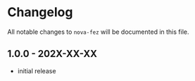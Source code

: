 # Changelog

All notable changes to `nova-fez` will be documented in this file.

## 1.0.0 - 202X-XX-XX

- initial release
